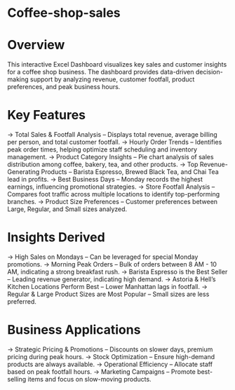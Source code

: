 # Coffee-shop-sales
# Overview
This interactive Excel Dashboard visualizes key sales and customer insights for a coffee shop business. The dashboard provides data-driven decision-making support by analyzing revenue, customer footfall, product preferences, and peak business hours.

# Key Features
-> Total Sales & Footfall Analysis – Displays total revenue, average billing per person, and total customer footfall.
-> Hourly Order Trends – Identifies peak order times, helping optimize staff scheduling and inventory management.
-> Product Category Insights – Pie chart analysis of sales distribution among coffee, bakery, tea, and other products.
-> Top Revenue-Generating Products – Barista Espresso, Brewed Black Tea, and Chai Tea lead in profits.
-> Best Business Days – Monday records the highest earnings, influencing promotional strategies.
-> Store Footfall Analysis – Compares foot traffic across multiple locations to identify top-performing branches.
-> Product Size Preferences – Customer preferences between Large, Regular, and Small sizes analyzed.

# Insights Derived
-> High Sales on Mondays – Can be leveraged for special Monday promotions.
-> Morning Peak Orders – Bulk of orders between 8 AM - 10 AM, indicating a strong breakfast rush.
-> Barista Espresso is the Best Seller – Leading revenue generator, indicating high demand.
-> Astoria & Hell’s Kitchen Locations Perform Best – Lower Manhattan lags in footfall.
-> Regular & Large Product Sizes are Most Popular – Small sizes are less preferred.

# Business Applications
-> Strategic Pricing & Promotions – Discounts on slower days, premium pricing during peak hours.
-> Stock Optimization – Ensure high-demand products are always available.
-> Operational Efficiency – Allocate staff based on peak footfall hours.
-> Marketing Campaigns – Promote best-selling items and focus on slow-moving products.


